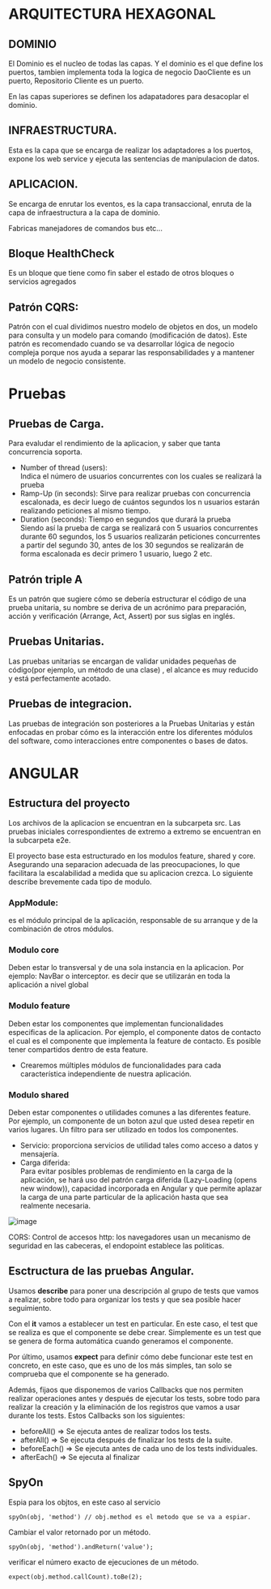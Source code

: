 
# ARQUITECTURA HEXAGONAL

## DOMINIO

El Dominio es el nucleo de todas las capas. Y el dominio es el que define los puertos, tambien implementa toda la logica de negocio
DaoCliente es un puerto, Repositorio Cliente es un puerto.

En las capas superiores se definen los adapatadores para desacoplar el dominio.

## INFRAESTRUCTURA. 

Esta es la capa que se encarga de realizar los adaptadores a los puertos, expone los web service y ejecuta las sentencias de manipulacion de datos.

## APLICACION.

Se encarga de enrutar los eventos, es la capa transaccional, enruta de la capa de infraestructura a la capa de dominio.

Fabricas manejadores de comandos bus etc...

## Bloque HealthCheck

Es un bloque que tiene como fin saber el estado de otros bloques o servicios agregados

## Patrón CQRS:

Patrón con el cual dividimos nuestro modelo de objetos en dos, un modelo para consulta y un modelo para comando (modificación de datos). Este patrón es recomendado cuando se va desarrollar lógica de negocio compleja porque nos ayuda a separar las responsabilidades y a mantener un modelo de negocio consistente.

# Pruebas

## Pruebas de Carga.

Para evaludar el rendimiento de la aplicacion, y saber que tanta concurrencia soporta.

- Number of thread (users):  
  Indica el número de usuarios concurrentes con los cuales se realizará la prueba  
- Ramp-Up (in seconds): 
    Sirve para realizar pruebas con concurrencia escalonada, es decir luego de cuántos segundos los n usuarios estarán realizando peticiones al mismo tiempo.
- Duration (seconds): Tiempo en segundos que durará la prueba  
    Siendo así la prueba de carga se realizará con 5 usuarios concurrentes durante 60 segundos, los 5 usuarios realizarán peticiones concurrentes a partir del segundo 30, antes de los 30 segundos se realizarán de forma escalonada es decir primero 1 usuario, luego 2 etc.


## Patrón triple A

Es un patrón que sugiere cómo se debería estructurar el código de una prueba unitaria, su nombre se deriva de un acrónimo para preparación, acción y verificación (Arrange, Act, Assert) por sus siglas en inglés.

## Pruebas Unitarias.

Las pruebas unitarias se encargan de validar unidades pequeñas de código(por ejemplo, un método de una clase) , el alcance es muy reducido y está perfectamente acotado. 

## Pruebas de integracion.

Las pruebas de integración son posteriores a la Pruebas Unitarias y están enfocadas en probar cómo es la interacción entre los diferentes módulos del software, como interacciones entre componentes o bases de datos.

# ANGULAR

## Estructura del proyecto

Los archivos de la aplicacion se encuentran en la subcarpeta src. Las pruebas iniciales correspondientes de extremo a extremo se encuentran en la subcarpeta e2e.

El proyecto base esta estructurado en los modulos feature, shared y core. Asegurando una separacion adecuada de las preocupaciones, lo que facilitara la escalabilidad a medida que su aplicacion crezca. Lo siguiente describe brevemente cada tipo de modulo.

### AppModule: 
es el módulo principal de la aplicación, responsable de su arranque y de la combinación de otros módulos.

### Modulo core
Deben estar lo transversal y de una sola instancia en la aplicacion. Por ejemplo: NavBar o interceptor. es decir que se utilizarán en toda la aplicación a nivel global

### Modulo feature
Deben estar los componentes que implementan funcionalidades especificas de la aplicacion. Por ejemplo, el componente datos de contacto el cual es el componente que implementa la feature de contacto. Es posible tener compartidos dentro de esta feature.

+ Crearemos múltiples módulos de funcionalidades para cada característica independiente de nuestra aplicación.

### Modulo shared
Deben estar componentes o utilidades comunes a las diferentes feature. Por ejemplo, un componente de un boton azul que usted desea repetir en varios lugares. Un filtro para ser utilizado en todos los componentes.


+ Servicio: proporciona servicios de utilidad tales como acceso a datos y mensajería.
+ Carga diferida:  
Para evitar posibles problemas de rendimiento en la carga de la aplicación, se hará uso del patrón carga diferida (Lazy-Loading (opens new window)), capacidad incorporada en Angular y que permite aplazar la carga de una parte particular de la aplicación hasta que sea realmente necesaria.

![image](https://user-images.githubusercontent.com/31891276/169514533-5c14fdbd-c499-48a7-aba4-27c195645ed4.png)


CORS: Control de accesos http: los navegadores usan un mecanismo de seguridad en las cabeceras, el endopoint establece las politicas.


## Esctructura de las pruebas Angular.


Usamos **describe** para poner una descripción al grupo de tests que vamos a realizar, sobre todo para organizar los tests y que sea posible hacer seguimiento. 

Con el **it** vamos a establecer un test en particular. En este caso, el test que se realiza es que el componente se debe crear. Simplemente es un test que se genera de forma automática cuando generamos el componente.

Por último, usamos **expect** para definir cómo debe funcionar este test en concreto, en este caso, que es uno de los más simples, tan solo se comprueba que el componente se ha generado.


Además, fijaos que disponemos de varios Callbacks que nos permiten realizar operaciones antes y después de ejecutar los tests, sobre todo para realizar la creación y la eliminación de los registros que vamos a usar durante los tests. Estos Callbacks son los siguientes:  


+ beforeAll() => Se ejecuta antes de realizar todos los tests.
+ afterAll() => Se ejecuta después de finalizar los tests de la suite.
+ beforeEach() => Se ejecuta antes de cada uno de los tests individuales.
+ afterEach() => Se ejecuta al finalizar

## SpyOn


Espia para los objtos, en este caso al servicio

    spyOn(obj, 'method') // obj.method es el metodo que se va a espiar.  

Cambiar el valor retornado por un método.

    spyOn(obj, 'method').andReturn('value');
    
verificar el número exacto de ejecuciones de un método.

    expect(obj.method.callCount).toBe(2);



